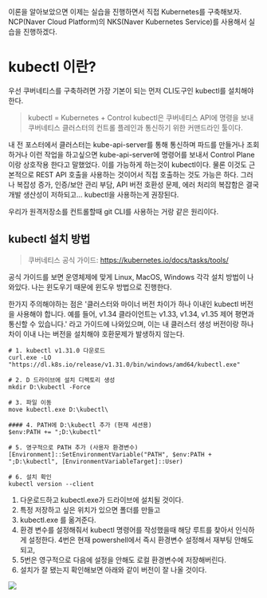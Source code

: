 이론을 알아보았으면 이제는 실습을 진행하면서 직접 Kubernetes를 구축해보자.
NCP(Naver Cloud Platform)의 NKS(Naver Kubernetes Service)를 사용해서 실습을 진행하겠다.

# kubectl 이란?
우선 쿠버네티스를 구축하려면 가장 기본이 되는 먼저 CLI도구인 kubectl를 설치해야한다.
> kubectl = Kubernetes + Control
kubectl은 쿠버네티스 API에 명령을 보내 쿠버네티스 클러스터의 컨트롤 플레인과 통신하기 위한 커맨드라인 툴이다.

내 전 포스터에서 클러스터는 kube-api-server를 통해 통신하며 파드를 만들거나 조회하거나 이런 작업을 하고싶으면 kube-api-server에 명령어를 보내서 Control Plane이랑 상호작용 한다고 말했었다.
이를 가능하게 하는것이 kubectl이다. 물론 이것도 근본적으로 REST API 호출을 사용하는 것이어서 직접 호출하는 것도 가능은 하다. 그러나 복잡성 증가, 인증/보안 관리 부담, API 버전 호환성 문제, 에러 처리의 복잡함은 결국 개발 생산성이 저하되고... kubectl을 사용하는게 권장된다.


우리가 원격저장소를 컨트롤할때 git CLI를 사용하는 거랑 같은 원리이다.

## kubectl 설치 방법
> 쿠버네티스 공식 가이드: https://kubernetes.io/docs/tasks/tools/

공식 가이드를 보면 운영체제에 맞게 Linux, MacOS, Windows 각각 설치 방법이 나와있다.
나는 윈도우기 때문에 윈도우 방법으로 진행한다.

한가지 주의해야하는 점은 '클러스터와 마이너 버전 차이가 하나 이내인 kubectl 버전을 사용해야 합니다. 예를 들어, v1.34 클라이언트는 v1.33, v1.34, v1.35 제어 평면과 통신할 수 있습니다.' 라고 가이드에 나와있으며, 이는 내 클러스터 생성 버전이랑 하나 차이 이내 나는 버전을 설치해야 호환문제가 발생하지 않는다.

```
# 1. kubectl v1.31.0 다운로드
curl.exe -LO "https://dl.k8s.io/release/v1.31.0/bin/windows/amd64/kubectl.exe"

# 2. D 드라이브에 설치 디렉토리 생성
mkdir D:\kubectl -Force

# 3. 파일 이동
move kubectl.exe D:\kubectl\

#### 4. PATH에 D:\kubectl 추가 (현재 세션용)
$env:PATH += ";D:\kubectl"

# 5. 영구적으로 PATH 추가 (사용자 환경변수)
[Environment]::SetEnvironmentVariable("PATH", $env:PATH + ";D:\kubectl", [EnvironmentVariableTarget]::User)

# 6. 설치 확인
kubectl version --client
```

1. 다운로드하고 kubectl.exe가 드라이브에 설치될 것이다.
2. 특정 저장하고 싶은 위치가 있으면 폴더를 만들고
3. kubectl.exe 를 옮겨준다.
4. 환경 변수를 설정해줘서 kubectl 명령어를 작성했을때 해당 루트를 찾아서 인식하게 설정한다. 4번은 현재 powershell에서 즉시 환경변수 설정해서 재부팅 안해도되고,
5. 5번은 영구적으로 다음에 설정을 안해도 로컬 환경변수에 저장해버린다.
6. 설치가 잘 됐는지 확인해보면 아래와 같이 버전이 잘 나올 것이다.
  
![](https://velog.velcdn.com/images/krewooo/post/c2ae6c16-7f62-4a57-bb00-54334171f15e/image.png)



